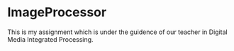 # ImageProcessor

This is my assignment which is under the guidence of our teacher in Digital Media Integrated Processing. 
